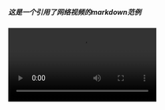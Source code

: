 ##### 这是一个引用了网络视频的markdown范例

<video src="https://raw.githubusercontent.com/yzyf1312/Drive-of-YF/main/blogs/videos/a/fix.mp4" controls></video>



